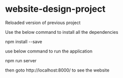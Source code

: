 # website-design-project
Reloaded version of previous project

Use the below command to install all the dependencies

  npm install --save

use below command to run the application

  npm run server

then goto http://localhost:8000/  to see the website
